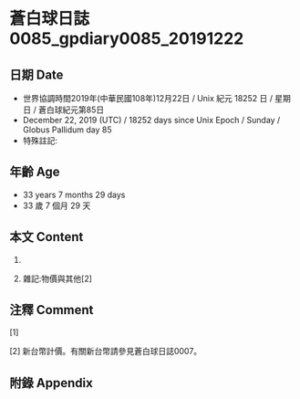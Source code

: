 # 蒼白球日誌0085_gpdiary0085_20191222 #

## 日期 Date ##

* 世界協調時間2019年(中華民國108年)12月22日 / Unix 紀元 18252 日 / 星期日 / 蒼白球紀元第85日
* December 22, 2019 (UTC) / 18252 days since Unix Epoch / Sunday / Globus Pallidum day 85
* 特殊註記:

## 年齡 Age ##

* 33 years 7 months 29 days
* 33 歲 7 個月 29 天

## 本文 Content ##

1. 

    
2. 雜記:物價與其他[2]

    

## 注釋 Comment ##

[1] 


[2] 新台幣計價。有關新台幣請參見蒼白球日誌0007。



## 附錄 Appendix ##

